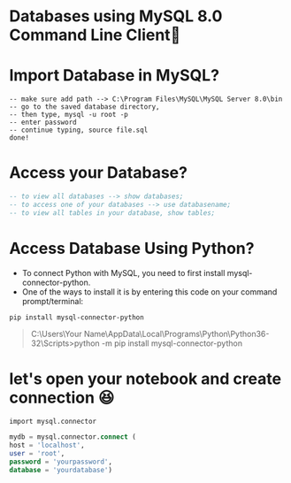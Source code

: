 # Databases using MySQL 8.0 Command Line Client:dolphin:

# Import Database in MySQL?
```
-- make sure add path --> C:\Program Files\MySQL\MySQL Server 8.0\bin
-- go to the saved database directory,
-- then type, mysql -u root -p
-- enter password
-- continue typing, source file.sql
done!
```

# Access your Database?
```sql
-- to view all databases --> show databases;
-- to access one of your databases --> use databasename;
-- to view all tables in your database, show tables;
```

# Access Database Using Python?
* To connect Python with MySQL, you need to first install mysql-connector-python.
* One of the ways to install it is by entering this code on your command prompt/terminal:

`pip install mysql-connector-python`

> C:\Users\Your Name\AppData\Local\Programs\Python\Python36-32\Scripts>python -m pip install mysql-connector-python

# let's open your notebook and create connection :satisfied:

```sql
import mysql.connector

mydb = mysql.connector.connect (
host = 'localhost',
user = 'root',
password = 'yourpassword',
database = 'yourdatabase')
```
